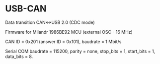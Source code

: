 # USB-CAN
Data transition CAN&lt;->USB 2.0 (CDC mode)

Firmware for Milandr 1986BE92 MCU (external OSC - 16 MHz)

CAN ID = 0x201 (answer ID = 0x101), baudrate = 1 Mbit/s

Serial COM baudrate = 115200, parity = none, stop_bits = 1, start_bits = 1, data_bits = 8.
